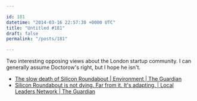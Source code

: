 ```yaml
---

id: 181
datetime: "2014-03-16 22:57:30 +0000 UTC"
title: "Untitled #181"
draft: false
permalink: "/posts/181"

---
```


Two interesting opposing views about the London startup community. I can generally assume Doctorow's right, but I hope he isn't. 

 
 * [The slow death of Silicon Roundabout | Environment | The Guardian](http://www.theguardian.com/cities/2014/mar/10/slow-death-of-silicon-roundabout)
 * [Silicon Roundabout is not dying. Far from it. It's adapting. | Local Leaders Network | The Guardian](http://www.theguardian.com/local-government-network/2014/mar/14/silicon-roundabout-hackney-council-tech-clusters?CMP=twt_gu)


